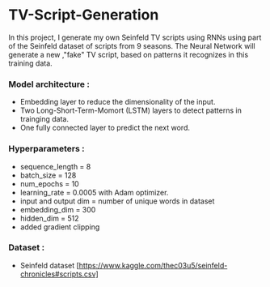 # TV-Script-Generation
In this project, I generate my own Seinfeld TV scripts using RNNs using part of the Seinfeld dataset of scripts from 9 seasons. 
The Neural Network will generate a new ,"fake" TV script, based on patterns it recognizes in this training data.


### Model architecture :
  - Embedding layer to reduce the dimensionality of the input.
  - Two Long-Short-Term-Momort (LSTM) layers to detect patterns in trainging data.
  - One fully connected layer to predict the next word.
  
### Hyperparameters :
  - sequence_length = 8 
  - batch_size = 128
  - num_epochs = 10
  - learning_rate = 0.0005 with Adam optimizer.
  - input and output dim = number of unique words in dataset
  - embedding_dim = 300
  - hidden_dim = 512
  - added gradient clipping
  
### Dataset :
  - Seinfeld dataset [https://www.kaggle.com/thec03u5/seinfeld-chronicles#scripts.csv]
    
 
  
